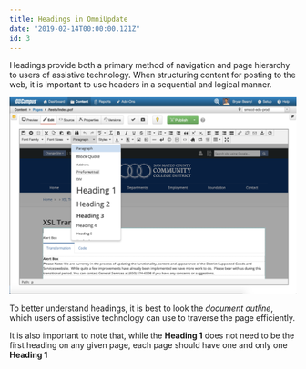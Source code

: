 ```yaml
---
title: Headings in OmniUpdate
date: "2019-02-14T00:00:00.121Z"
id: 3
---
```


Headings provide both a primary method of navigation and page hierarchy to users of assistive technology. When structuring content for posting to the web, it is important to use headers in a sequential and logical manner.

![Headings Menu in OmniUpdate](./menu-headings.png)

To better understand headings, it is best to look the _document outline_, which users of assistive technology can use to traverse the page efficiently. 

It is also important to note that, while the **Heading 1** does not need to be the first heading on any given page, each page should have one and only one **Heading 1**

